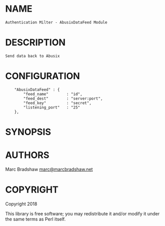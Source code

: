 # NAME

    Authentication Milter - AbusixDataFeed Module

# DESCRIPTION

    Send data back to Abusix

# CONFIGURATION

        "AbusixDataFeed" : {
            "feed_name"        : "id",
            "feed_dest"        : "server:port",
            "feed_key"         : "secret",
            "listening_port"   : "25"
        },

# SYNOPSIS

# AUTHORS

Marc Bradshaw <marc@marcbradshaw.net>

# COPYRIGHT

Copyright 2018

This library is free software; you may redistribute it and/or
modify it under the same terms as Perl itself.
